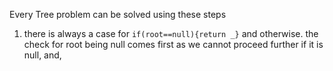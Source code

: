 Every Tree problem can be solved using these steps

1. there is always a case for `if(root==null){return _}` and otherwise. the check for root being null comes first as we cannot proceed further if it is null, and,